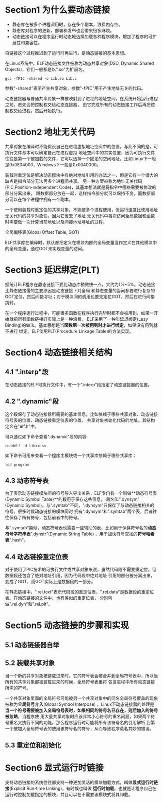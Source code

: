# Section1 为什么要动态链接

- 静态库在被多个进程调用时，存在多个副本，浪费内存空。
- 静态库对程序的更新，部署和发布也会带来很多麻烦。
- 动态链接可以在程序运行时动态地选择加载各种程序模块，增加了程序的可扩展性和兼容性。

将链接这个过程推迟到了运行时再进行，是动态链接的基本思想。

在Linux系统中，ELF动态链接文件被称为动态共享对象(DSO, Dynamic Shared Objects)，它们一般都是以".so"为扩展名。

```
gcc -fPIC -shared -o Lib.so Lib.c
```
参数"-shared"表示产生共享对象，参数"-fPIC"用于产生地址无关的代码。

动态链接器与普通共享对象一样被映射到了进程的地址空间，在系统开始运行进程之前，首先会把控制权交给动态连接器，
由它完成所有的动态链接工作后再把控制权交给进程，然后开始执行。

# Section2 地址无关代码

共享对象在编译时不能假设自己在进程虚拟地址空间中的位置。与此不同的是，可执行文件基本可以确定自己在进程虚拟
地址空间中的其实位置，因为可执行文件往往是第一个被加载的文件，它可以选择一个固定的空闲地址，比如Linux下一般
是0x0804000，Windows下一般是0x0040000。

装载时重定位是解决动态模块中有绝对地址引用的办法之一，但是它有一个很大的缺点是指令部分无法再多个进程间共享。
另一种方案被称为地址无关代码(PIC,Position-independent Code)，其基本想法就是将指令中哪些需要被修改的部分分离出来，
跟数据部分放在一起，这样指令部分就可以保持不变，而数据部分可以在每个进程中拥有一个副本。

一个使用装载时重定位的共享对象，不能被多个进程使用，但运行速度比使用地址无关代码的共享对象快，因为它省去了地址
无关代码中每次访问全局数据和函数时需要做一次计算当前地址以及间接地址寻址的过程。

全局偏移表(Global Offset Table, GOT)

ELF共享库在编译时，默认都把定义在模块内部的全局变量当作定义在其他模块中的全局变量，通过GOT来实现变量的访问。

# Section3 延迟绑定(PLT)

据统计ELF程序在静态链接下要比动态库稍微快一点，大约为1%~5%。动态链接比静态链接慢的主要原因是动态链接下对全局
和静态变量的当问都要进行复杂的GOT定位，然后间接寻址；对于模块间的调用也要先定位GOT，然后在进行间接跳转。

在一个程序运行过程中，可能很多函数在程序执行完毕时都不会被用到，如果一开始就把所有函数链接好实际上是一种浪费，
ELF采用了一种叫延迟绑定(Lazy Binding)的做法。基本思想是当**函数第一次被用到时才进行绑定**，如果没有用到就不进行
绑定。ELF使用PLT(Procedure Linkage Table)的方法实现。

# Section4 动态链接相关结构

## 4.1 ".interp"段

在动态链接的ELF可执行文件中，有一个".interp"段指定了动态链接器的位置。

## 4.2 ".dynamic"段

这个段保存了动态链接器所需要的基本信息，比如依赖于哪些共享对象、动态链接符号表的位置、动态链接重定位表的位置、
共享对象初始化代码的地址。其结构定义在"elf.h"中。

可以通过如下命令查看".dynamic"段的内容:

```
readelf -d libxx.so
```

如下命令可用来查看一个程序主模块或一个共享库依赖于哪些共享库：

```
ldd program
```

## 4.3 动态符号表

为了表示动态链接模块间的符号导入导出关系，ELF专门有一个叫做**动态符号表(Dynamic Symbol Table)**的段用于保存这些信息。
段名叫".dynsym"(Dynamic Symbol)。与".symtab"不同，".dynsym"只保存了与动态链接相关的符号。很多时候动态链接的模块同时
拥有".dynsym"和".symtab"两个表，后者往往保存了所有符号，包括前者中的符号。

与".symtab"类似，动态符号表也需要一些辅助的表，比如用于保存符号名的**动态符号字符串表**".dynstr"(Dynamic String Table)
，用于加快符号查找的**符号哈希表**".hash"。

## 4.4 动态链接重定位表

对于使用了PIC技术的可执行文件或共享对象来说，虽然代码段不需要重定位，但数据段还包含了绝对地址引用，因为代码段中绝对地址
引用的部分被分离出来，变成了GOT，而GOT实际上是数据段的一部分。

在静态链接中，".rel.text"表示代码段的重定位表，".rel.data"是数据段的重定位表。在动态链接的文件中，也有类似的重定位表，
分别叫做".rel.dyn"和".rel.plt"。

# Section5 动态链接的步骤和实现

## 5.1 动态链接器自举

## 5.2 装载共享对象

当一个新的共享对象被装载进来时，它的符号表会被合并到全局符号表中，所以当所有的共享对象都被装载进来的时候，全局符号表里将
包含进程中所有动态链接所需的符号。

一个共享对象里面的全局符号可能被另一个共享对象中的同名全局符号覆盖的现象被称为**全局符号介入**(Global Symbol Interpose)
。Linux下动态链接器的处理是**当一个符号需要被加入全局符号表时，如果相同的符号名已存在，则后加入的符号被忽略**。当程序使
用大量共享对象时应该非常小心符号的重名问题，如果两个符号重名又执行不同的功能，那么程序运行时可能将所有该符号名的引用解析
到第一个被加入全局符号表的使用该符号名的符号，从而导致程序莫名其妙的错误。

## 5.3 重定位和初始化

# Section6 显式运行时链接

支持动态链接的系统往往都支持一种更加灵活的模块加载方式，叫做**显式运行时链接**(Explicit Run-time Linking)，有时候也叫做
**运行时加载**。也就是让程序自己在运行时控制加载指定的模块，并且可以在不需要该模块式将其卸载。
